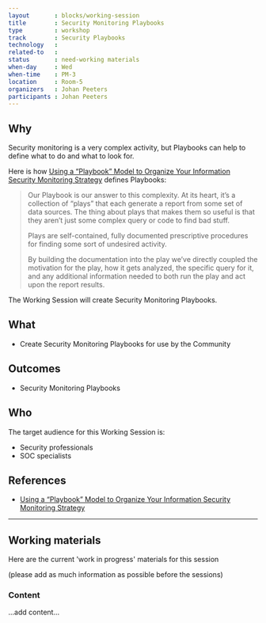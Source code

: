 ```yaml
---
layout       : blocks/working-session
title        : Security Monitoring Playbooks
type         : workshop
track        : Security Playbooks
technology   :
related-to   :
status       : need-working materials
when-day     : Wed
when-time    : PM-3
location     : Room-5
organizers   : Johan Peeters
participants : Johan Peeters
---
```


## Why

Security monitoring is a very complex activity, but Playbooks can help to define what to do and what to look for.

Here is how [Using a “Playbook” Model to Organize Your Information Security Monitoring Strategy](http://blogs.cisco.com/security/using-a-playbook-model-to-organize-your-information-security-monitoring-strategy)
    defines Playbooks:

> Our Playbook is our answer to this complexity. At its heart, it’s a collection of “plays” that each generate a report from some set of data sources. The thing about plays that makes them so useful is that they aren’t just some complex query or code to find bad stuff.
>
> Plays are self-contained, fully documented prescriptive procedures for finding some sort of undesired activity.
>
> By building the documentation into the play we’ve directly coupled the motivation for the play, how it gets analyzed, the specific query for it, and any additional information needed to both run the play and act upon the report results.

The Working Session will create Security Monitoring Playbooks.

## What

 - Create Security Monitoring Playbooks for use by the Community
 
## Outcomes

- Security Monitoring Playbooks

## Who

The target audience for this Working Session is:

 - Security professionals
 - SOC specialists

## References

 - [Using a “Playbook” Model to Organize Your Information Security Monitoring Strategy](http://blogs.cisco.com/security/using-a-playbook-model-to-organize-your-information-security-monitoring-strategy)
 
 --- 

## Working materials

Here are the current 'work in progress' materials for this session 

(please add as much information as possible before the sessions)

### Content

...add content...
